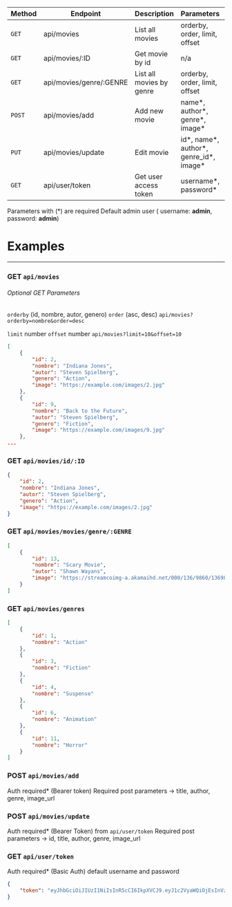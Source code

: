 Method  | Endpoint | Description | Parameters | Auth
------------- | ------------- | ------------- | ------------- | -------------
`GET`  | api/movies  | List all movies | orderby, order, limit, offset | none
`GET`  | api/movies/:ID  | Get movie by id | n/a | none
`GET`  | api/movies/genre/:GENRE | List all movies by genre | orderby, order, limit, offset | none
`POST` | api/movies/add | Add new movie | name*, author*, genre*, image* | Bearer Token
`PUT` | api/movies/update | Edit movie | id*, name*, author*, genre_id*, image* | Bearer Token
`GET` | api/user/token | Get user access token | username*, password* | Basic bearer

Parameters with (*) are required
Default admin user ( username: **admin**, password: **admin**)

# Examples
---------------
### GET `api/movies`
###### Optional GET Parameters
`orderby` (id, nombre, autor, genero)
`order` (asc, desc)
```api/movies?orderby=nombre&order=desc```

`limit` number
`offset` number
`api/movies?limit=10&offset=10`
```json
[
    {
        "id": 2,
        "nombre": "Indiana Jones",
        "autor": "Steven Spielberg",
        "genero": "Action",
        "image": "https://example.com/images/2.jpg"
    },
    {
        "id": 9,
        "nombre": "Back to the Future",
        "autor": "Steven Spielberg",
        "genero": "Fiction",
        "image": "https://example.com/images/9.jpg"
    },
...
```

### GET `api/movies/id/:ID`
```json
{
    "id": 2,
    "nombre": "Indiana Jones",
    "autor": "Steven Spielberg",
    "genero": "Action",
    "image": "https://example.com/images/2.jpg"
}
```

### GET `api/movies/movies/genre/:GENRE`
```json
[
    {
        "id": 13,
        "nombre": "Scary Movie",
        "autor": "Shawn Wayans",
        "image": "https://streamcoimg-a.akamaihd.net/000/136/9860/1369860-PosterArt-fbc02dce7486c2af10290978add8046a.jpg"
    }
]
```

### GET `api/movies/genres`
```json
[
    {
        "id": 1,
        "nombre": "Action"
    },
    {
        "id": 3,
        "nombre": "Fiction"
    },
    {
        "id": 4,
        "nombre": "Suspense"
    },
    {
        "id": 6,
        "nombre": "Animation"
    },
    {
        "id": 11,
        "nombre": "Horror"
    }
]
```
### POST `api/movies/add` 
Auth required* (Bearer token)
Required post parameters -> title, author, genre, image_url

### POST `api/movies/update` 
Auth required* (Bearer Token) from `api/user/token`
Required post parameters -> id, title, author, genre, image_url

### GET `api/user/token` 
Auth required* (Basic Auth) default username and password
```json
{
    "token": "eyJhbGciOiJIUzI1NiIsInR5cCI6IkpXVCJ9.eyJ1c2VyaWQiOjEsInVzZXJuYW1lIjoiYWRtaW4iLCJpc0FkbWluIjoxLCJleHAiOjE2OTk4MzEzMTF9.Evl51F275ApPUeG0LQ4m8kCT6SDl8OF0bzYKKmyjdcw"
}
``` 